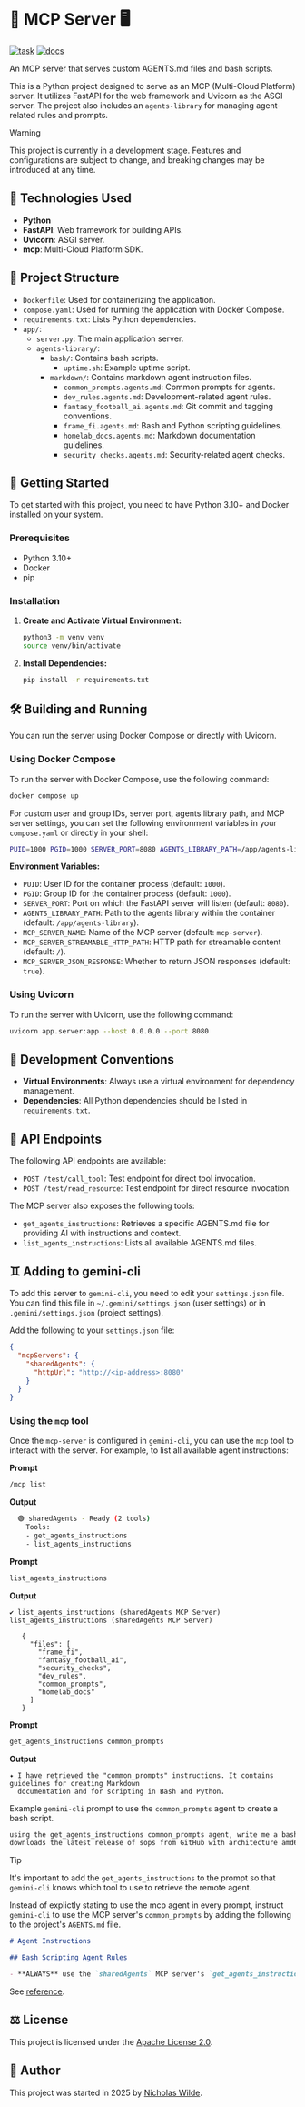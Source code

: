 # :robot: MCP Server :desktop_computer:
[![task](https://img.shields.io/badge/Task-Enabled-brightgreen?style=for-the-badge&logo=task&logoColor=white)](https://taskfile.dev/#/)
[![docs](https://img.shields.io/github/actions/workflow/status/nicholaswilde/mcp-server/test.yml?label=test&style=for-the-badge&branch=main)](https://github.com/nicholaswilde/mcp-server/actions/workflows/test.yml)

An MCP server that serves custom AGENTS.md files and bash scripts.

This is a Python project designed to serve as an MCP (Multi-Cloud Platform) server. It utilizes FastAPI for the web framework and Uvicorn as the ASGI server. The project also includes an `agents-library` for managing agent-related rules and prompts.

> [!WARNING]
> This project is currently in a development stage. Features and configurations are subject to change, and breaking changes may be introduced at any time.

## :rocket: Technologies Used

*   **Python**
*   **FastAPI**: Web framework for building APIs.
*   **Uvicorn**: ASGI server.
*   **mcp**: Multi-Cloud Platform SDK.

## :open_file_folder: Project Structure

*   `Dockerfile`: Used for containerizing the application.
*   `compose.yaml`: Used for running the application with Docker Compose.
*   `requirements.txt`: Lists Python dependencies.
*   `app/`:
    *   `server.py`: The main application server.
    *   `agents-library/`:
        *   `bash/`: Contains bash scripts.
            *   `uptime.sh`: Example uptime script.
        *   `markdown/`: Contains markdown agent instruction files.
            *   `common_prompts.agents.md`: Common prompts for agents.
            *   `dev_rules.agents.md`: Development-related agent rules.
            *   `fantasy_football_ai.agents.md`: Git commit and tagging conventions.
            *   `frame_fi.agents.md`: Bash and Python scripting guidelines.
            *   `homelab_docs.agents.md`: Markdown documentation guidelines.
            *   `security_checks.agents.md`: Security-related agent checks.

## :checkered_flag: Getting Started

To get started with this project, you need to have Python 3.10+ and Docker installed on your system.

### Prerequisites

*   Python 3.10+
*   Docker
*   pip

### Installation

1.  **Create and Activate Virtual Environment:**
    ```bash
    python3 -m venv venv
    source venv/bin/activate
    ```

2.  **Install Dependencies:**
    ```bash
    pip install -r requirements.txt
    ```

## :hammer_and_wrench: Building and Running

You can run the server using Docker Compose or directly with Uvicorn.

### Using Docker Compose

To run the server with Docker Compose, use the following command:

```bash
docker compose up
```

For custom user and group IDs, server port, agents library path, and MCP server settings, you can set the following environment variables in your `compose.yaml` or directly in your shell:

```bash
PUID=1000 PGID=1000 SERVER_PORT=8080 AGENTS_LIBRARY_PATH=/app/agents-library MCP_SERVER_NAME=mcp-server MCP_SERVER_STREAMABLE_HTTP_PATH=/ MCP_SERVER_JSON_RESPONSE=true docker compose up
```

**Environment Variables:**

*   `PUID`: User ID for the container process (default: `1000`).
*   `PGID`: Group ID for the container process (default: `1000`).
*   `SERVER_PORT`: Port on which the FastAPI server will listen (default: `8080`).
*   `AGENTS_LIBRARY_PATH`: Path to the agents library within the container (default: `/app/agents-library`).
*   `MCP_SERVER_NAME`: Name of the MCP server (default: `mcp-server`).
*   `MCP_SERVER_STREAMABLE_HTTP_PATH`: HTTP path for streamable content (default: `/`).
*   `MCP_SERVER_JSON_RESPONSE`: Whether to return JSON responses (default: `true`).

### Using Uvicorn

To run the server with Uvicorn, use the following command:

```bash
uvicorn app.server:app --host 0.0.0.0 --port 8080
```

## :scroll: Development Conventions

*   **Virtual Environments**: Always use a virtual environment for dependency management.
*   **Dependencies**: All Python dependencies should be listed in `requirements.txt`.

## :electric_plug: API Endpoints

The following API endpoints are available:

*   `POST /test/call_tool`: Test endpoint for direct tool invocation.
*   `POST /test/read_resource`: Test endpoint for direct resource invocation.

The MCP server also exposes the following tools:

*   `get_agents_instructions`: Retrieves a specific AGENTS.md file for providing AI with instructions and context.
*   `list_agents_instructions`: Lists all available AGENTS.md files.

## :gemini: Adding to gemini-cli

To add this server to `gemini-cli`, you need to edit your `settings.json` file. You can find this file in `~/.gemini/settings.json` (user settings) or in `.gemini/settings.json` (project settings).

Add the following to your `settings.json` file:

```json
{
  "mcpServers": {
    "sharedAgents": {
      "httpUrl": "http://<ip-address>:8080"
    }
  }
}
```

### Using the `mcp` tool

Once the `mcp-server` is configured in `gemini-cli`, you can use the `mcp` tool to interact with the server. For example, to list all available agent instructions:

**Prompt**

```bash
/mcp list
```

**Output**

```bash
  🟢 sharedAgents - Ready (2 tools)
    Tools:
    - get_agents_instructions
    - list_agents_instructions
```

**Prompt**

```bash
list_agents_instructions
```

**Output**

```
✔ list_agents_instructions (sharedAgents MCP Server) list_agents_instructions (sharedAgents MCP Server)  
                                                                                                          
   {                                                                                                      
     "files": [                                                                                           
       "frame_fi",                                                                                        
       "fantasy_football_ai",                                                                             
       "security_checks",                                                                                 
       "dev_rules",                                                                                       
       "common_prompts",                                                                                  
       "homelab_docs"                                                                                     
     ]                                                                                                    
   }                                                                                                     
```

**Prompt**

```bash
get_agents_instructions common_prompts
```

**Output**

```
✦ I have retrieved the "common_prompts" instructions. It contains guidelines for creating Markdown
  documentation and for scripting in Bash and Python.
```

Example `gemini-cli` prompt to use the `common_prompts` agent to create a bash script.

```bash
using the get_agents_instructions common_prompts agent, write me a bash script that checks
downloads the latest release of sops from GitHub with architecture amd64 and linux. 
```

>[!TIP]
>It's important to add the `get_agents_instructions` to the prompt so that `gemini-cli` knows which tool to use to retrieve the remote agent.

Instead of explictly stating to use the mcp agent in every prompt, instruct `gemini-cli` to use the MCP server's `common_prompts` by adding the following to the project's `AGENTS.md` file.

```markdown
# Agent Instructions

## Bash Scripting Agent Rules

- **ALWAYS** use the `sharedAgents` MCP server's `get_agents_instructions` `common_prompts` agent whenever a user asks to create or modify a bash script.
```
See [reference][1].

## :balance_scale: License

This project is licensed under the [Apache License 2.0](./LICENSE).

## :pencil: Author

This project was started in 2025 by [Nicholas Wilde](https://github.com/nicholaswilde/).

[1]: <https://github.com/google-gemini/gemini-cli/blob/main/docs/tools/mcp-server.md>
